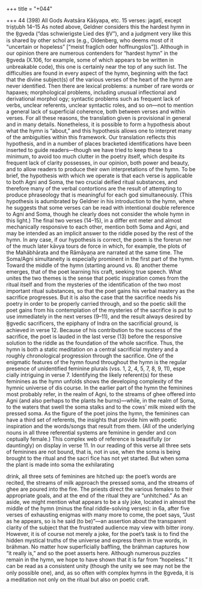 +++
title = "+044"

+++
44 (398)
All Gods
Avatsāra Kāśyapa, etc.
15 verses: jagatī, except triṣṭubh 14–15
As noted above, Geldner considers this the hardest hymn in the R̥gveda (“das  schwierigste Lied des R̥V”), and a judgment very like this is shared by other schol ars (e.g., Oldenberg, who deems most of it “uncertain or hopeless” [“meist fraglich  oder hoffnungslos”]). Although in our opinion there are numerous contenders for  “hardest hymn” in the R̥gveda (X.106, for example, some of which appears to be
written in unbreakable code), this one is certainly near the top of any such list. The difficulties are found in every aspect of the hymn, beginning with the fact  that the divine subject(s) of the various verses of the heart of the hymn are never  identified. Then there are lexical problems:  a number of rare words or hapaxes;  morphological problems, including unusual inflectional and derivational morphol ogy; syntactic problems such as frequent lack of verbs, unclear referents, unclear  syntactic roles, and so on—not to mention a general lack of superficial coherence,  both between verses and within verses. For all these reasons, the translation given is  provisional in general and in many details.
Nonetheless, it is possible to form a hypothesis about what the hymn is “about,”  and this hypothesis allows one to interpret many of the ambiguities within this  framework. Our translation reflects this hypothesis, and in a number of places  bracketed identifications have been inserted to guide readers—though we have tried  to keep these to a minimum, to avoid too much clutter in the poetry itself, which despite its frequent lack of clarity possesses, in our opinion, both power and beauty,  and to allow readers to produce their own interpretations of the hymn. To be brief, the hypothesis with which we operate is that each verse is applicable  to both Agni and Soma, the two crucial deified ritual substances, and therefore  many of the verbal contortions are the result of attempting to produce phraseology  that is meaningful for each god simultaneously. (This hypothesis is adumbrated by  Geldner in his introduction to the hymn, where he suggests that some verses can be  read with intentional double reference to Agni and Soma, though he clearly does  not consider the whole hymn in this light.) The final two verses (14–15), in a differ ent meter and almost mechanically responsive to each other, mention both Soma  and Agni, and may be intended as an implicit answer to the riddle posed by the  rest of the hymn. In any case, if our hypothesis is correct, the poem is the forerun ner of the much later kāvya tours de force in which, for example, the plots of the  Mahābhārata and the Rāmāyaṇa are narrated at the same time.
The Soma/Agni simultaneity is especially prominent in the first part of the hymn.  Toward the middle of the hymn (starting around vs. 8) another theme emerges, that  of the poet learning his craft, seeking true speech. What unites the two themes is  the sense that poetic inspiration comes from the ritual itself and from the mysteries  of the identification of the two most important ritual substances, so that the poet  gains his verbal mastery as the sacrifice progresses. But it is also the case that the  sacrifice needs his poetry in order to be properly carried through, and so the poetic  skill the poet gains from his contemplation of the mysteries of the sacrifice is put to  use immediately in the next verses (9–11), and the result always desired by R̥gvedic  sacrificers, the epiphany of Indra on the sacrificial ground, is achieved in verse 12.  Because of his contribution to the success of the sacrifice, the poet is lauded in the  last verse (13) before the responsive solution to the riddle as the foundation of the  whole sacrifice. Thus, the hymn is both a static meditation on a central sacrificial  mystery and a roughly chronological progression through the sacrifice.
One of the enigmatic features of the hymn found throughout the hymn is the  regular presence of unidentified feminine plurals (vss. 1, 2, 4, 5, 7, 8, 9, 11), espe cially intriguing in verse 7. Identifying the likely referent(s) for these feminines as  the hymn unfolds shows the developing complexity of the hymnic universe of dis course. In the earlier part of the hymn the feminines most probably refer, in the  realm of Agni, to the streams of ghee offered into Agni (and also perhaps to the plants  he burns)—while, in the realm of Soma, to the waters that swell the soma stalks  and to the cows’ milk mixed with the pressed soma. As the figure of the poet joins  the hymn, the feminines can have a third set of referents, the insights that provide  him with poetic inspiration and the words/songs that result from them. (All of the  underlying nouns in all three referential systems are feminine in gender and con ceptually female.) This complex web of reference is beautifully (or dauntingly) on  display in verse 11. In our reading of this verse all three sets of feminines are not  bound, that is, not in use, when the soma is being brought to the ritual and the sacri fice has not yet started. But when soma the plant is made into soma the exhilarating

drink, all three sets of feminines are hitched up: the poet’s words are recited, the  streams of milk approach the pressed soma, and the streams of ghee are poured  into the fire. The priests direct the various females to their appropriate goals, and at  the end of the ritual they are “unhitched.”
As an aside, we might mention what appears to be a sly joke, located in almost  the middle of the hymn (minus the final riddle-solving verses): in 6a, after five verses  of exhausting enigmas with many more to come, the poet says, “Just as he appears,  so is he said (to be)”—an assertion about the transparent clarity of the subject that  the frustrated audience may view with bitter irony. However, it is of course not  merely a joke, for the poet’s task is to find the hidden mystical truths of the universe  and express them in true words, in bráhman. No matter how superficially baffling,  the bráhman captures how “it really is,” and so the poet asserts here.
Although numerous puzzles remain in the hymn, we hope to have shown that  it is far from “hopeless.” It can be read as a consistent unity (though the unity we  see may not be the only possible one), and, as so often with complex hymns in the  R̥gveda, it is a meditation not only on the ritual but also on poetic craft.